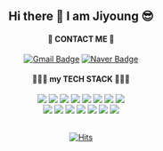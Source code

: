 
<div align="center"> 
  
## Hi there 👋 I am Jiyoung 😎
     
<!-- ### 🧚🏻‍♀️ I hope to become a FRONTEND ENGINEER 🧙🏻‍♂️ -->
             
       
#### 📧 CONTACT ME 🧐
[![Gmail Badge](https://img.shields.io/badge/Gmail-d14836?style=flat-square&logo=Gmail&logoColor=white&link=mailto:jayyyoung321@gmail.com)](mailto:jayyyoung321@gmail.com)
[![Naver Badge](https://img.shields.io/badge/Naver-03C75A?style=flat-square&logo=Naver&logoColor=white&link=mailto:reachgoal321@naver.com)](mailto:reachgoal321@naver.com)

#### 🏊🏻‍♀️ my TECH STACK 🏄🏻‍♀️
<div>
<img src="https://img.shields.io/badge/HTML-E34F26?style=flat-square&logo=HTML5&logoColor=white"/>
<img src="https://img.shields.io/badge/Python-3776AB?style=flat-square&logo=Python&logoColor=white"/>
<img src="https://img.shields.io/badge/CSS-1572B6?style=flat-square&logo=CSS3&logoColor=white"/>
<img src="https://img.shields.io/badge/JavaScript-F7DF1E?style=flat-square&logo=JavaScript&logoColor=white"/>
<img src="https://img.shields.io/badge/React-61DAFB?style=flat-square&logo=React&logoColor=white"/>
  
<img src="https://img.shields.io/badge/PostCSS-DD3A0A?style=flat-square&logo=PostCSS&logoColor=white"/>
<img src="https://img.shields.io/badge/Bootstrap-7952B3?style=flat-square&logo=Bootstrap&logoColor=white"/>
  
<img src="https://img.shields.io/badge/Django-092E20?style=flat-square&logo=Django&logoColor=white"/>
  
<br/>
  
<img src="https://img.shields.io/badge/Git-F05032?style=flat-square&logo=Git&logoColor=white"/>
<img src="https://img.shields.io/badge/GitHub-181717?style=flat-square&logo=GitHub&logoColor=white"/>
<img src="https://img.shields.io/badge/GitLab-FCA121?style=flat-square&logo=GitLab&logoColor=white"/>
<img src="https://img.shields.io/badge/Jira-0052CC?style=flat-square&logo=Jira&logoColor=white"/>
  
<img src="https://img.shields.io/badge/Discord-5865F2?style=flat-square&logo=Discord&logoColor=white"/>
<img src="https://img.shields.io/badge/Mattermost-0058CC?style=flat-square&logo=Mattermost&logoColor=white"/>
<img src="https://img.shields.io/badge/Slack-4A154B?style=flat-square&logo=Slack&logoColor=white"/>
  
</div>
  
<br /> 

[![Hits](https://hits.seeyoufarm.com/api/count/incr/badge.svg?url=https%3A%2F%2Fgithub.com%2FJiyoungPark321&count_bg=%23E7CE11&title_bg=%239B7400&icon=&icon_color=%23E7E7E7&&title=hits&edge_flat=false)](https://github.com/JiyoungPark321)

</div>



  
<!--
**JiyoungPark321/JiyoungPark321** is a ✨ _special_ ✨ repository because its `README.md` (this file) appears on your GitHub profile.

Here are some ideas to get you started:

- 🔭 I’m currently working on ...
- 🌱 I’m currently learning ...
- 👯 I’m looking to collaborate on ...
- 🤔 I’m looking for help with ...
- 💬 Ask me about ...
- 📫 How to reach me: ...
- 😄 Pronouns: ...
- ⚡ Fun fact: ...
-->
